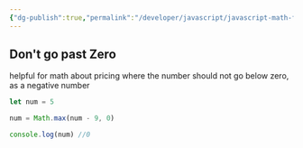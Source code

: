 ```yaml
---
{"dg-publish":true,"permalink":"/developer/javascript/javascript-math-functions/","dgPassFrontmatter":true}
---
```


## Don't go past Zero

helpful for math about pricing where the number should not go below zero, as a negative number

```js
let num = 5

num = Math.max(num - 9, 0)

console.log(num) //0
```
